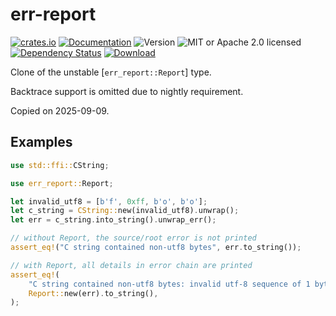 # err-report

<!-- prettier-ignore-start -->

[![crates.io](https://img.shields.io/crates/v/err-report?label=latest)](https://crates.io/crates/err-report)
[![Documentation](https://docs.rs/err-report/badge.svg?version=0.1.1)](https://docs.rs/err-report/0.1.1)
![Version](https://img.shields.io/badge/rustc-1.75+-ab6000.svg)
![MIT or Apache 2.0 licensed](https://img.shields.io/crates/l/err-report.svg)
<br />
[![Dependency Status](https://deps.rs/crate/err-report/0.1.1/status.svg)](https://deps.rs/crate/err-report/0.1.1)
[![Download](https://img.shields.io/crates/d/err-report.svg)](https://crates.io/crates/err-report)

<!-- prettier-ignore-end -->

<!-- cargo-rdme start -->

Clone of the unstable [`err_report::Report`] type.

Backtrace support is omitted due to nightly requirement.

Copied on 2025-09-09.

## Examples

```rust
use std::ffi::CString;

use err_report::Report;

let invalid_utf8 = [b'f', 0xff, b'o', b'o'];
let c_string = CString::new(invalid_utf8).unwrap();
let err = c_string.into_string().unwrap_err();

// without Report, the source/root error is not printed
assert_eq!("C string contained non-utf8 bytes", err.to_string());

// with Report, all details in error chain are printed
assert_eq!(
    "C string contained non-utf8 bytes: invalid utf-8 sequence of 1 bytes from index 1",
    Report::new(err).to_string(),
);
```

<!-- cargo-rdme end -->
